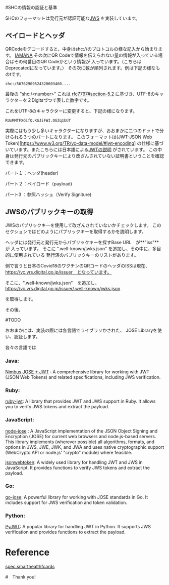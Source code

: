 #SHCの情報の認証と基準


SHCのフォーマットは発行元が認証可能な[JWS](https://datatracker.ietf.org/doc/html/rfc7515)
を実装しています。

## ペイロードとヘッダ
QRCodeをデコードすると、中身はshc://のプロトコルの様な記入から始まります。 
[IAMANA](https://www.iana.org/assignments/uri-schemes/prov/shc)
その次にQR Codeで情報を伝えられない量の情報が入っている場合はその何番目のQR Codeかという情報が
入っています。（こちらはDeprecatedになっています。）
その次に数が順列されます。例は下記の様なものtです。

```
shc:/56762909524320603460....
```
最後の "shc:/\<number\>"
これは [rfc7797#section-5.2](https://datatracker.ietf.org/doc/html/rfc7797#section-5.2)
に基づき、UTF-8のキャラクターを２Digitsづつで表した数字です。

これをUTF-8のキャラクターに変更すると、下記の様になります。

```
RUxMMTFXOifQ.KGJiFWI.OGZq1bUT
```
実際にはもう少し多いキャラクターになりますが、おおまかに二つのドットで分けられる３つのパートになります。
このフォーマットは(JWT-JSON Web Token)[https://www.w3.org/TR/vc-data-model/#jwt-encoding]
の仕様に基づいています。またこちらには日本語による[JWTの説明](https://tex2e.github.io/rfc-translater/html/rfc7519.html)
がされています。
この中身は発行元のパブリックキーにより改ざんされていない証明書ということを確認できます。

パート１：ヘッダ(header)

パート２：ペイロード（payload)

パート3 ：参照ハッシュ（Verify Signiture)   

## JWSのパブリックキーの取得
JWSのパブリックキーを使用して改ざんされていないかチェックします。
このセクションではどのようにパブリックキーを取得するかを説明します。

ヘッダには発行元と発行元からパブリックキーを探すBase URL　が**"iss"** が
入っています。
そこに ".well-known/jwks.json" を追加し、その中に、多目的に使用されている
発行済のパブリックキーのリストがあります。


例で言うと日本のCovid18のワクチンのQRコードのヘッダのISSは現在、
https://vc.vrs.digital.go.jp/issuer　となっています。

そこに、".well-known/jwks.json"　を追加し、
https://vc.vrs.digital.go.jp/issuer/.well-known/jwks.json

を取得します。


その後、

#TODO


おおまかには、実装の際には各言語でライブラリかされた、
JOSE Libraryを使い、認証します。

各々の言語では
### Java:
[Nimbus JOSE + JWT](https://connect2id.com/products/nimbus-jose-jwt) : A comprehensive library for working with JWT (JSON Web Tokens) and related specifications, including JWS verification.

### Ruby:

[ruby-jwt](https://github.com/potatosalad/ruby-jose/blob/master/docs/GettingStarted.md): A library that provides JWT and JWS support in Ruby. It allows you to verify JWS tokens and extract the payload.
### JavaScript:
[node-jose](https://github.com/cisco/node-jose) : A JavaScript implementation of the JSON Object Signing and Encryption (JOSE) for current web browsers and node.js-based servers. This library implements (wherever possible) all algorithms, formats, and options in JWS, JWE, JWK, and JWA and uses native cryptographic support (WebCrypto API or node.js' "crypto" module) where feasible.

[jsonwebtoken](https://www.npmjs.com/package/jsonwebtoken): A widely used library for handling JWT and JWS in JavaScript. It provides functions to verify JWS tokens and extract the payload.

### Go:

[go-jose](https://github.com/go-jose/go-jose): A powerful library for working with JOSE standards in Go. It includes support for JWS verification and token validation.

### Python:
[PyJWT](https://github.com/jpadilla/pyjwt): A popular library for handling JWT in Python. It supports JWS verification and provides functions to extract the payload.





# Reference
[spec.smarthealthfcards](https://spec.smarthealth.cards/)

#　Thank you!

